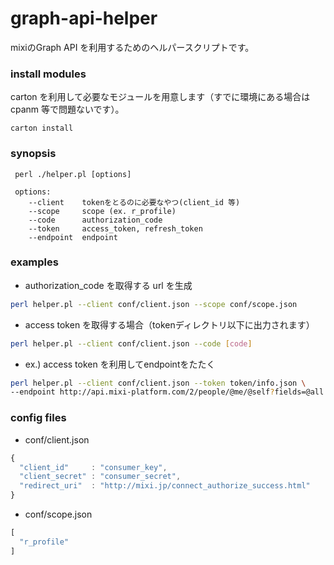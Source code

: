 graph-api-helper
================

mixiのGraph API を利用するためのヘルパースクリプトです。

### install modules

carton を利用して必要なモジュールを用意します（すでに環境にある場合は cpanm 等で問題ないです）。

```
carton install
```

### synopsis

```
 perl ./helper.pl [options]

 options:
    --client    tokenをとるのに必要なやつ(client_id 等)
    --scope     scope (ex. r_profile)
    --code      authorization_code
    --token     access_token, refresh_token
    --endpoint  endpoint
```

### examples

- authorization_code を取得する url を生成

```bash
perl helper.pl --client conf/client.json --scope conf/scope.json
```

- access token を取得する場合（tokenディレクトリ以下に出力されます）

```bash
perl helper.pl --client conf/client.json --code [code]
```

- ex.) access token を利用してendpointをたたく

```bash
perl helper.pl --client conf/client.json --token token/info.json \
--endpoint http://api.mixi-platform.com/2/people/@me/@self?fields=@all
````

### config files

- conf/client.json

```javascript
{
  "client_id"     : "consumer_key",
  "client_secret" : "consumer_secret",
  "redirect_uri"  : "http://mixi.jp/connect_authorize_success.html"
}
```

- conf/scope.json

```javascript
[
  "r_profile"
]
```


